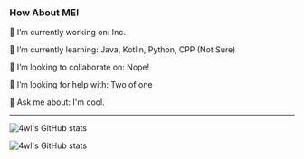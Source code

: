 ### How About ME! 

 🔭 I’m currently working on: Inc.
 
 🌱 I’m currently learning: Java, Kotlin, Python, CPP (Not Sure)
 
 👯 I’m looking to collaborate on: Nope!
 
 🤔 I’m looking for help with: Two of one
 
 💬 Ask me about: I'm cool.


-----

![4wl's GitHub stats](https://github-readme-stats.vercel.app/api?username=4wl&show_icons=true&theme=omni)

![4wl's GitHub stats](https://github-readme-stats.vercel.app/api/top-langs/?username=4wl&show_icons=true&theme=omni)
